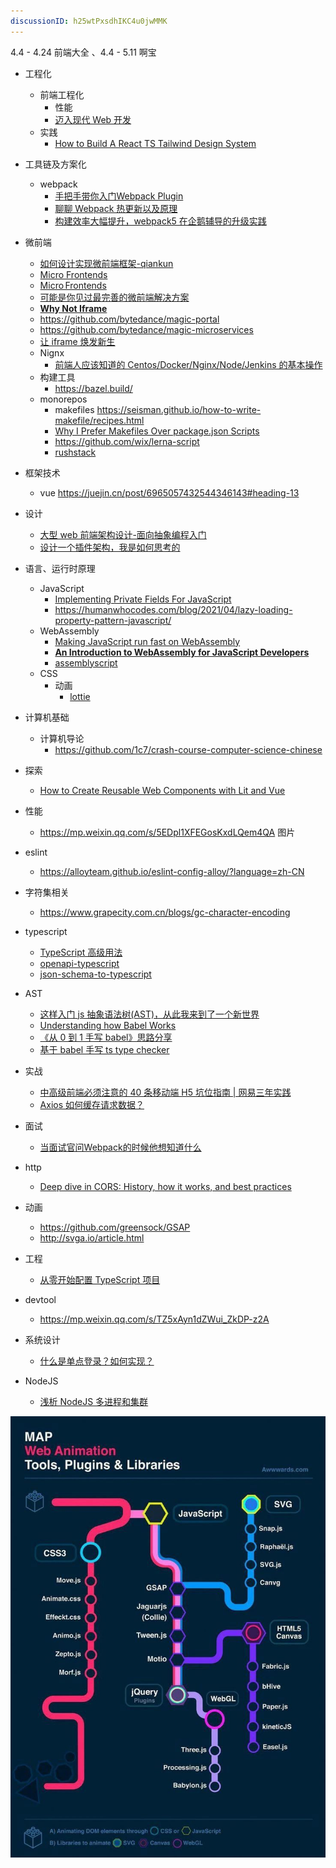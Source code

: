 ```yaml
---
discussionID: h25wtPxsdhIKC4u0jwMMK
---
```

4.4 - 4.24 前端大全 、4.4 - 5.11 啊宝

- 工程化
  - 前端工程化
    - 性能
    - [迈入现代 Web 开发](https://mp.weixin.qq.com/s/sTa5RisOhHu3TXlWjkVltw)
  - 实践
    - [How to Build A React TS Tailwind Design System](https://dev.to/hamatoyogi/how-to-build-a-react-ts-tailwind-design-system-1ppi#a-cautionary-start)
- 工具链及方案化
  - webpack
    - [手把手带你入门Webpack Plugin](https://mp.weixin.qq.com/s/8oDENjCOsXxlA2fyuIN4GA)
    - [聊聊 Webpack 热更新以及原理](https://mp.weixin.qq.com/s/oXzsXIumOmg45SOOCsevQQ)
    - [构建效率大幅提升，webpack5 在企鹅辅导的升级实践](https://mp.weixin.qq.com/s/e2BETHLP5YeUIYWbXo0a8g)
- 微前端
  - [如何设计实现微前端框架-qiankun](https://mp.weixin.qq.com/s/zbg8B6F_QcN8oV4E6IB88A)
  - [Micro Frontends](https://martinfowler.com/articles/micro-frontends.html)
  - [Micro Frontends](http://micro-frontends.org/)
  - [可能是你见过最完善的微前端解决方案](https://zhuanlan.zhihu.com/p/78362028)
  - [**Why Not Iframe**](https://www.yuque.com/kuitos/gky7yw/gesexv)
  - https://github.com/bytedance/magic-portal
  - https://github.com/bytedance/magic-microservices
  - [让 iframe 焕发新生](https://zhuanlan.zhihu.com/p/442815952)
  - Nignx
    - [前端人应该知道的 Centos/Docker/Nginx/Node/Jenkins 的基本操作](https://mp.weixin.qq.com/s/LSAYtaV-8hfPDjnzomMQgA)
  - 构建工具
    - https://bazel.build/
  - monorepos
    - makefiles https://seisman.github.io/how-to-write-makefile/recipes.html
    - [Why I Prefer Makefiles Over package.json Scripts](https://spin.atomicobject.com/2021/03/22/makefiles-vs-package-json-scripts/?utm_source=ESnextNews.com&utm_medium=Weekly+Newsletter&utm_campaign=2021-04-13)
    - https://github.com/wix/lerna-script
    - [rushstack](https://github.com/microsoft/rushstack)
- 框架技术
  - vue
    https://juejin.cn/post/6965057432544346143#heading-13

- 设计
  - [大型 web 前端架构设计-面向抽象编程入门](https://mp.weixin.qq.com/s/hqcWFluZ6Jaf6WukxjT1-w)
  - [设计一个插件架构，我是如何思考的](https://mp.weixin.qq.com/s/dgz1cuNWBKw7vjUTeWhYNQ)
- 语言、运行时原理
  - JavaScript
    - [Implementing Private Fields For JavaScript](https://www.mgaudet.ca/technical/2021/5/4/implementing-private-fields-for-javascript)
    - https://humanwhocodes.com/blog/2021/04/lazy-loading-property-pattern-javascript/
  - WebAssembly
    - [Making JavaScript run fast on WebAssembly](https://bytecodealliance.org/articles/making-javascript-run-fast-on-webassembly?utm_source=ESnextNews.com&utm_medium=Weekly+Newsletter&utm_campaign=2021-06-08)
    - [**An Introduction to WebAssembly for JavaScript Developers**](https://pascalpares.appspot.ovh/webassembly-for-javascript-developers/?utm_source=ESnextNews.com&utm_medium=Weekly+Newsletter&utm_campaign=2021-06-08)
    - [assemblyscript](https://github.com/AssemblyScript/assemblyscript)
  - CSS
    - 动画
      - [lottie](http://airbnb.io/lottie/#/README)
- 计算机基础
  - 计算机导论
    - https://github.com/1c7/crash-course-computer-science-chinese
- 探索
  - [How to Create Reusable Web Components with Lit and Vue](https://dval.dev/blog/lit-web-components-tutorial/)
- 性能
  - https://mp.weixin.qq.com/s/5EDpl1XFEGosKxdLQem4QA 图片
- eslint
  - https://alloyteam.github.io/eslint-config-alloy/?language=zh-CN
- 字符集相关
  - https://www.grapecity.com.cn/blogs/gc-character-encoding
- typescript
  - [TypeScript 高级用法](https://mp.weixin.qq.com/s/J_tH6r4LzlmlTQ771u_IyQ)
  - [openapi-typescript](https://github.com/drwpow/openapi-typescript)
  - [json-schema-to-typescript](https://github.com/bcherny/json-schema-to-typescript)
- AST
  - [这样入门 js 抽象语法树(AST)，从此我来到了一个新世界](https://mp.weixin.qq.com/s/iAApf1IcOe0sb3Uto6X3KA)
  - [Understanding how Babel Works](https://medium.com/aia-sg-techblog/understanding-how-babel-works-d6ca363bce1e)
  - [《从 0 到 1 手写 babel》思路分享](https://zhuanlan.zhihu.com/p/372779553)
  - [基于 babel 手写 ts type checker](https://zhuanlan.zhihu.com/p/370759674)
- 实战
  - [中高级前端必须注意的 40 条移动端 H5 坑位指南 | 网易三年实践](https://mp.weixin.qq.com/s/921YtuKTJRE-Pz2WF5OQOg)
  - [Axios 如何缓存请求数据？](https://mp.weixin.qq.com/s/NfyxtWUzjHh6ucXvBF9B4Q)
- 面试
  - [当面试官问Webpack的时候他想知道什么](https://mp.weixin.qq.com/s/2-zNlGrKUngWdQNvlcgESw)
- http
  - [Deep dive in CORS: History, how it works, and best practices](https://ieftimov.com/post/deep-dive-cors-history-how-it-works-best-practices/)
- 动画
  - https://github.com/greensock/GSAP
  - http://svga.io/article.html
- 工程
  - [从零开始配置 TypeScript 项目](https://juejin.cn/post/6856410900577026061#heading-0)
- devtool
  - https://mp.weixin.qq.com/s/TZ5xAyn1dZWui_ZkDP-z2A
- 系统设计
  - [什么是单点登录？如何实现？](https://mp.weixin.qq.com/s/a9VLbs555jCtNr0gJPOMpg)
- NodeJS
  - [浅析 NodeJS 多进程和集群](https://mp.weixin.qq.com/s/ppPXXTp5P6JrI02O-5K-hg)



<img src="./images/image-20210511100718498.png" alt="image-20210511100718498" style="zoom:80%;" />
